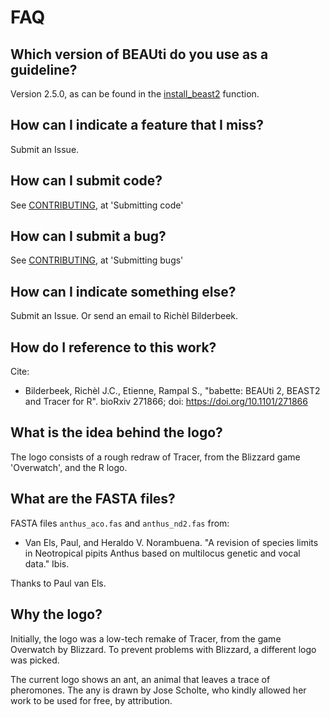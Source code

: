 # FAQ

## Which version of BEAUti do you use as a guideline?

Version 2.5.0, as can be found in the [install_beast2](https://github.com/ropensci/beastier/blob/master/R/install_beast2.R) function.

## How can I indicate a feature that I miss?

Submit an Issue.

## How can I submit code?

See [CONTRIBUTING](CONTRIBUTING.md), at 'Submitting code'

## How can I submit a bug?

See [CONTRIBUTING](CONTRIBUTING.md), at 'Submitting bugs' 

## How can I indicate something else?

Submit an Issue. Or send an email to Richèl Bilderbeek.

## How do I reference to this work?

Cite:

 * Bilderbeek, Richèl J.C., Etienne, Rampal S., "babette: BEAUti 2, BEAST2 and Tracer for R". bioRxiv 271866; doi: https://doi.org/10.1101/271866

## What is the idea behind the logo?

The logo consists of a rough redraw of Tracer, from the Blizzard
game 'Overwatch', and the R logo. 

## What are the FASTA files?

FASTA files `anthus_aco.fas` and `anthus_nd2.fas` from:
 
 * Van Els, Paul, and Heraldo V. Norambuena. "A revision of species limits in Neotropical pipits Anthus based on multilocus genetic and vocal data." Ibis.

Thanks to Paul van Els.

## Why the logo?

Initially, the logo was a low-tech remake of Tracer, from the game Overwatch by Blizzard. 
To prevent problems with Blizzard, a different logo was picked.

The current logo shows an ant, an animal that leaves a trace of pheromones.
The any is drawn by Jose Scholte, who kindly allowed her work to
be used for free, by attribution.
